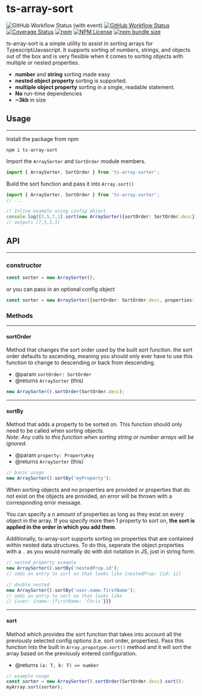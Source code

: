 # ts-array-sort
![GitHub Workflow Status (with event)](https://img.shields.io/github/actions/workflow/status/sullyTheDev/ts-array-sort/npm-publish.yml?branch=main&style=flat-square)
[![GitHub Workflow Status](https://img.shields.io/github/workflow/status/sullyTheDev/ts-array-sort/npm-publish.yml?branch=main)](https://github.com/sullyTheDev/ts-array-sort/actions)
[![Coverage Status](https://coveralls.io/repos/github/sullyTheDev/ts-array-sort/badge.svg?branch=refs/tags/v1.0.7)](https://coveralls.io/github/sullyTheDev/ts-array-sort?branch=refs/tags/v1.0.7)
[![npm](https://img.shields.io/npm/v/ts-array-sort?style=flat-square)](https://www.npmjs.com/package/ts-array-sort)
[![NPM License](https://img.shields.io/npm/l/ts-array-sort?style=flat-square)](https://opensource.org/licenses/ISC)
[![npm bundle size](https://img.shields.io/bundlephobia/min/ts-array-sort?style=flat-square)](https://bundlephobia.com/result?p=ts-array-sort) 

ts-array-sort is a simple utility to assist in sorting arrays for Typescript/Javascript. It supports sorting of numbers, strings, and objects out of the box and is very flexible when it comes to sorting objects with multiple or nested properties.

- **number** and **string** sorting made easy
- **nested object property** sorting is supported.
- **multiple object property** sorting in a single, readable statement.
- **No** run-time dependencies
- **~3kb** in size

## Usage
---
Install the package from npm
```
npm i ts-array-sort
```

Import the `ArraySorter` and `SortOrder` module members.
```ts
import { ArraySorter, SortOrder } from 'ts-array-sorter';
```
Build the sort function and pass it into `Array.sort()`
```ts
import { ArraySorter, SortOrder } from 'ts-array-sorter';
// ...

// Inline example using config object
console.log([3,5,7,1].sort(new ArraySorter({sortOrder: SortOrder.desc}).sort()))
// outputs [7,5,3,1]
```

## API
---
### constructor
```ts
const sorter = new ArraySorter();
```
or you can pass in an optional config object
```ts
const sorter = new ArraySorter({sortOrder: SortOrder.desc, properties: ['myProp1', 'myProp2']})
```
### Methods
---
#### **sortOrder**
Method that changes the sort order used by the built sort function.
the sort order defaults to ascending, meaning you should only ever have to use this function to change to descending or back from descending.
- @param `sortOrder: SortOrder`
- @returns `ArraySorter` (this)
```ts
new ArraySorter().sortOrder(SortOrder.desc);
```
---
#### **sortBy**
Method that adds a property to be sorted on. This function should only need to be called when sorting objects.  
*Note: Any calls to this function when sorting string or number arrays will be ignored.*  

- @param `property: PropertyKey`
- @returns `ArraySorter` (this)

```ts
// basic usage
new ArraySorter().sortBy('myProperty');
```

When sorting objects and no properties are provided or properties that do not exist on the objects are provided, an error will be thrown with a corresponding error message.  

You can specify a *n* amount of properties as long as they exist on every object in the array. If you specify more then 1 property to sort on, **the sort is applied in the order in which you add them**.

Additionally, ts-array-sort supports sorting on properties that are contained within nested data structures. To do this, seperate the object properties with a `.` as you would normally do with dot notation in JS, just in string form.
```ts
// nested property example
new ArraySorter().sortBy('nestedProp.id');
// adds an entry to sort on that looks like {nestedProp: {id: 1}}

// double nested
new ArraySorter().sortBy('user.name.firstName');
// adds an entry to sort on that looks like
// {user: {name: {firstName: 'Chris'}}}
```
---
#### **sort**
Method which provides the sort function that takes into account all the previously selected config options (i.e. sort order, properties). Pass this function into the built in `Array.propotype.sort()` method and it will sort the array based on the previously entered configuration.
- @returns `(a: T, b: T) => number`

```ts
// example usage
const sorter = new ArraySorter().sortOrder(SortOrder.desc).sort();
myArray.sort(sorter);
```
